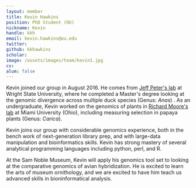 ```yaml
---
layout: member
title: Kevin Hawkins
position: PhD Student (OU)
nickname: Kevin
handle: kkh
email: kevin.hawkins@ou.edu
twitter:
github: kkhawkins
scholar:
image: /assets/images/team/kevin1.jpg
cv:
alum: false
---
```


Kevin joined our group in August 2016. He comes from [Jeff Peter's lab](http://people.wright.edu/jeffrey.peters) at Wright State University, where he completed a Master's degree looking at the genomic divergence across multiple duck species (Genus: *Anas*) . As an undergraduate, Kevin worked on the genomics of plants in [Richard Moore's lab](http://miamioh.edu/cas/academics/departments/biology/about/faculty/moore/index.html) at Miami University (Ohio), including measuring selection in papaya plants (Genus: *Carica*). 

Kevin joins our group with considerable genomics experience, both in the bench work of next-generation library prep, and with large-data manipulation and bioinformatics skills.  Kevin has strong mastery of several analytical programming languages including python, perl, and R.

At the Sam Noble Museum, Kevin will apply his genomics tool set to looking at the comparative genomics of avian hybridization. He is excited to learn the arts of museum ornithology, and we are excited to have him teach us advanced skills in bioninformatical analysis. 


